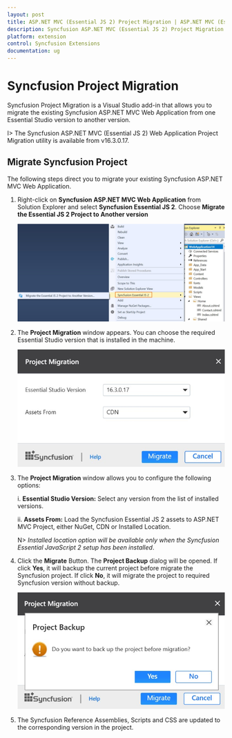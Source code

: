 ```yaml
---
layout: post
title: ASP.NET MVC (Essential JS 2) Project Migration | ASP.NET MVC (Essential JS 2) | Syncfusion
description: Syncfusion ASP.NET MVC (Essential JS 2) Project Migration is a Visual Studio add-in that allows you to migrate the existing Syncfusion ASP.NET MVC (Essential JS 2) Web Application from one Essential Studio version to another version
platform: extension
control: Syncfusion Extensions
documentation: ug
---
```


# Syncfusion Project Migration

Syncfusion Project Migration is a Visual Studio add-in that allows you to migrate the existing Syncfusion ASP.NET MVC Web Application from one Essential Studio version to another version.

I> The Syncfusion ASP.NET MVC (Essential JS 2) Web Application Project Migration utility is available from v16.3.0.17.

## Migrate Syncfusion Project 

The following steps direct you to migrate your existing Syncfusion ASP.NET MVC Web Application. 

1. Right-click on **Syncfusion ASP.NET MVC Web Application** from Solution Explorer and select **Syncfusion Essential JS 2**. Choose **Migrate the Essential JS 2 Project to Another version**

   ![Syncfusion ASP.NET MVC (Essential JS 2) Project Migration add-in](Project-Migration_images/Project-Migration-img1.jpg)

2. The **Project Migration** window appears. You can choose the required Essential Studio version that is installed in the machine. 

   ![Syncfusion ASP.NET MVC (Essential JS 2) Project Migration wizard](Project-Migration_images/Project-Migration-img2.jpg)

3. The **Project Migration** window allows you to configure the following options:

   i. **Essential Studio Version:** Select any version from the list of installed versions.
   
   ii. **Assets From:** Load the Syncfusion Essential JS 2 assets to ASP.NET MVC Project, either NuGet, CDN or Installed Location.
   
   N> *Installed location option will be available only when the Syncfusion Essential JavaScript 2 setup has been installed*.
   
4. Click the **Migrate** Button. The **Project Backup** dialog will be opened. If click **Yes**, it will backup the current project before migrate the Syncfusion project. If click **No**, it will migrate the project to required Syncfusion version without backup.
   
   ![Syncfusion ASP.NET MVC (Essential JS 2) Project Migration backup dialog](Project-Migration_images/Project-Migration-img3.jpg)
      
5. The Syncfusion Reference Assemblies, Scripts and CSS are updated to the corresponding version in the project.

